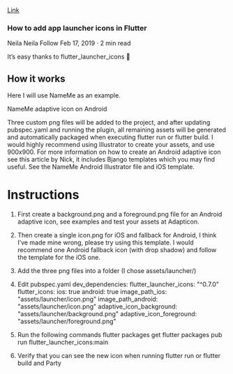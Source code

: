 [Link](https://medium.com/@psyanite/how-to-add-app-launcher-icons-in-flutter-bd92b0e0873a)



### How to add app launcher icons in Flutter
Neila
Neila
Follow
Feb 17, 2019 · 2 min read

It’s easy thanks to flutter_launcher_icons 💖
## How it works
Here I will use NameMe as an example.

NameMe adaptive icon on Android

Three custom png files will be added to the project, and after updating pubspec.yaml and running the plugin, all remaining assets will be generated and automatically packaged when executing flutter run or flutter build.
I would highly recommend using Illustrator to create your assets, and use 900x900. For more information on how to create an Android adaptive icon see this article by Nick, it includes Bjango templates which you may find useful. See the NameMe Android Illustrator file and iOS template.
# Instructions
1. First create a background.png and a foreground.png file for an Android adaptive icon, see examples and test your assets at Adapticon.


2. Then create a single icon.png for iOS and fallback for Android, I think I’ve made mine wrong, please try using this template. I would recommend one Android fallback icon (with drop shadow) and follow the template for the iOS one.


3. Add the three png files into a folder (I chose assets/launcher/)

4. Edit pubspec.yaml
dev_dependencies: 
  flutter_launcher_icons: "^0.7.0"
flutter_icons:
  ios: true
  android: true
  image_path_ios: "assets/launcher/icon.png"
  image_path_android: "assets/launcher/icon.png"
  adaptive_icon_background: "assets/launcher/background.png"
  adaptive_icon_foreground: "assets/launcher/foreground.png"

5. Run the following commands
flutter packages get
flutter packages pub run flutter_launcher_icons:main

6. Verify that you can see the new icon when running flutter run or flutter build and Party 
